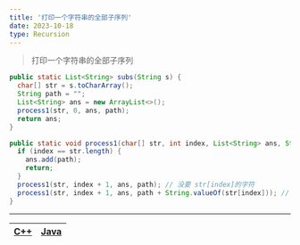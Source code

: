 ```yaml
---
title: '打印一个字符串的全部子序列'
date: 2023-10-18
type: Recursion
---
```


> 打印一个字符串的全部子序列

```java
public static List<String> subs(String s) {
  char[] str = s.toCharArray();
  String path = "";
  List<String> ans = new ArrayList<>();
  process1(str, 0, ans, path);
  return ans;
}

public static void process1(char[] str, int index, List<String> ans, String path) {
  if (index == str.length) {
    ans.add(path);
    return;
  }
  process1(str, index + 1, ans, path); // 没要 str[index]的字符
  process1(str, index + 1, ans, path + String.valueOf(str[index])); // 要是 str[index]的字符
}
```

<hr/>

| [C++](https://github.com/ZhengKe996/DS/blob/main/src/recursion/print_all_sub_squences.cpp) | [Java](https://github.com/ZhengKe996/DS/blob/main/src/recursion/print_all_sub_squences.java) |
| :----------------------------------------------------------------------------------------: | :------------------------------------------------------------------------------------------: |
